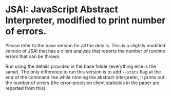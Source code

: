 # JSAI: JavaScript Abstract Interpreter, modified to print number of errors. 

Please refer to the base version for all the details. This is a slightly modified version of JSAI that has a client analysis that reports the number of runtime errors that can be thrown. 

Run using the details provided in the base folder (everything else is the same). The only difference to run this version is to add `--stats` flag at the end of the command line while running the abstract interpreter, it prints out the number of errors (the error-precision client statistics in the paper are reported from this). 
